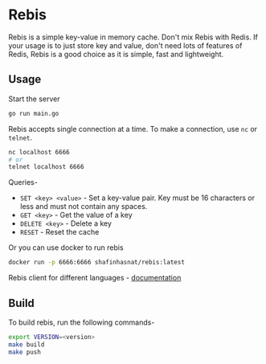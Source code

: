 # Rebis
Rebis is a simple key-value in memory cache. Don't mix Rebis with Redis. If your usage is to just store key and value, don't need lots of features of Redis, Rebis is a good choice as it is simple, fast and lightweight.

## Usage
Start the server
```bash
go run main.go
```
Rebis accepts single connection at a time. To make a connection, use `nc` or `telnet`.
```bash
nc localhost 6666
# or
telnet localhost 6666
```
Queries-

- `SET <key> <value>` - Set a key-value pair. Key must be 16 characters or less and must not contain any spaces.
- `GET <key>` - Get the value of a key
- `DELETE <key>` - Delete a key
- `RESET` - Reset the cache

Or you can use docker to run rebis
```bash
docker run -p 6666:6666 shafinhasnat/rebis:latest
```
Rebis client for different languages - [documentation](client/README.md)
## Build
To build rebis, run the following commands-
```bash
export VERSION=<version>
make build
make push
```

